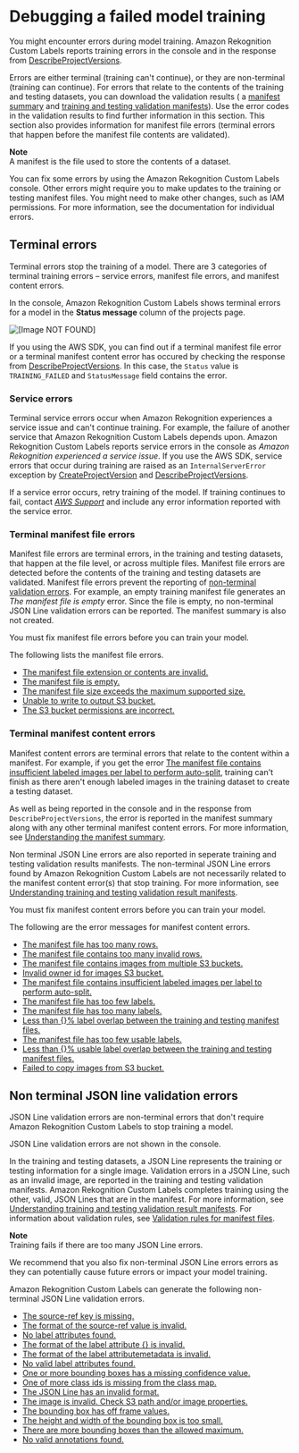 # Debugging a failed model training<a name="tm-debugging"></a>

You might encounter errors during model training\. Amazon Rekognition Custom Labels reports training errors in the console and in the response from [DescribeProjectVersions](https://docs.aws.amazon.com/rekognition/latest/dg/API_DescribeProjectVersions)\.

Errors are either terminal \(training can't continue\), or they are non\-terminal \(training can continue\)\. For errors that relate to the contents of the training and testing datasets, you can download the validation results \( a [manifest summary](tm-debugging-summary.md) and [training and testing validation manifests](tm-debugging-scope-json-line.md)\)\. Use the error codes in the validation results to find further information in this section\. This section also provides information for manifest file errors \(terminal errors that happen before the manifest file contents are validated\)\. 

**Note**  
A manifest is the file used to store the contents of a dataset\.

You can fix some errors by using the Amazon Rekognition Custom Labels console\. Other errors might require you to make updates to the training or testing manifest files\. You might need to make other changes, such as IAM permissions\. For more information, see the documentation for individual errors\.

## Terminal errors<a name="tm-error-categories-terminal"></a>

Terminal errors stop the training of a model\. There are 3 categories of terminal training errors – service errors, manifest file errors, and manifest content errors\. 

In the console, Amazon Rekognition Custom Labels shows terminal errors for a model in the **Status message** column of the projects page\.

![\[Image NOT FOUND\]](http://docs.aws.amazon.com/rekognition/latest/customlabels-dg/images/terminal-errors.png)

If you using the AWS SDK, you can find out if a terminal manifest file error or a terminal manifest content error has occured by checking the response from [DescribeProjectVersions](https://docs.aws.amazon.com/rekognition/latest/dg/API_DescribeProjectVersions)\. In this case, the `Status` value is `TRAINING_FAILED` and `StatusMessage` field contains the error\. 

### Service errors<a name="tm-error-category-service"></a>

Terminal service errors occur when Amazon Rekognition experiences a service issue and can't continue training\. For example, the failure of another service that Amazon Rekognition Custom Labels depends upon\. Amazon Rekognition Custom Labels reports service errors in the console as *Amazon Rekognition experienced a service issue*\. If you use the AWS SDK, service errors that occur during training are raised as an `InternalServerError` exception by [CreateProjectVersion](https://docs.aws.amazon.com/rekognition/latest/dg/API_CreateProjectVersion) and [DescribeProjectVersions](https://docs.aws.amazon.com/rekognition/latest/dg/API_DescribeProjectVersions)\.

If a service error occurs, retry training of the model\. If training continues to fail, contact *[AWS Support](https://aws.amazon.com/premiumsupport/)* and include any error information reported with the service error\. 

### Terminal manifest file errors<a name="tm-error-category-terminal"></a>

Manifest file errors are terminal errors, in the training and testing datasets, that happen at the file level, or across multiple files\. Manifest file errors are detected before the contents of the training and testing datasets are validated\. Manifest file errors prevent the reporting of [non\-terminal validation errors](#tm-error-category-non-terminal-errors)\. For example, an empty training manifest file generates an *The manifest file is empty* error\. Since the file is empty, no non\-terminal JSON Line validation errors can be reported\. The manifest summary is also not created\. 

You must fix manifest file errors before you can train your model\. 

The following lists the manifest file errors\.
+ [The manifest file extension or contents are invalid\.](tm-terminal-errors-reference.md#tm-error-message-ERROR_MANIFEST_INACCESSIBLE_OR_UNSUPPORTED_FORMAT)
+ [The manifest file is empty\.](tm-terminal-errors-reference.md#tm-error-message-ERROR_EMPTY_MANIFEST)
+ [The manifest file size exceeds the maximum supported size\.](tm-terminal-errors-reference.md#tm-error-message-ERROR_MANIFEST_SIZE_TOO_LARGE)
+ [Unable to write to output S3 bucket\.](tm-terminal-errors-reference.md#tm-error-message-ERROR_CANNOT_WRITE_OUTPUT_S3_BUCKET)
+ [The S3 bucket permissions are incorrect\.](tm-terminal-errors-reference.md#tm-error-message-ERROR_INVALID_PERMISSIONS_MANIFEST_S3_BUCKET)

### Terminal manifest content errors<a name="tm-error-category-combined-terminal"></a>

Manifest content errors are terminal errors that relate to the content within a manifest\. For example, if you get the error [The manifest file contains insufficient labeled images per label to perform auto\-split](tm-debugging-aggregate-errors.md#tm-error-message-ERROR_INSUFFICIENT_IMAGES_PER_LABEL_FOR_AUTOSPLIT), training can't finish as there aren't enough labeled images in the training dataset to create a testing dataset\. 

As well as being reported in the console and in the response from `DescribeProjectVersions`, the error is reported in the manifest summary along with any other terminal manifest content errors\. For more information, see [Understanding the manifest summary](tm-debugging-summary.md)\.

Non terminal JSON Line errors are also reported in seperate training and testing validation results manifests\. The non\-terminal JSON Line errors found by Amazon Rekognition Custom Labels are not necessarily related to the manifest content error\(s\) that stop training\. For more information, see [Understanding training and testing validation result manifests](tm-debugging-scope-json-line.md)\. 

You must fix manifest content errors before you can train your model\. 

The following are the error messages for manifest content errors\. 
+ [The manifest file has too many rows\.](tm-debugging-aggregate-errors.md#tm-error-message-ERROR_MANIFEST_ROWS_EXCEEDS_MAXIMUM)
+ [The manifest file contains too many invalid rows\.](tm-debugging-aggregate-errors.md#tm-error-message-ERROR_TOO_MANY_INVALID_ROWS_IN_MANIFEST)
+ [The manifest file contains images from multiple S3 buckets\.](tm-debugging-aggregate-errors.md#tm-error-message-ERROR_IMAGES_IN_MULTIPLE_S3_BUCKETS)
+ [Invalid owner id for images S3 bucket\.](tm-debugging-aggregate-errors.md#tm-error-message-ERROR_INVALID_IMAGES_S3_BUCKET_OWNER)
+ [The manifest file contains insufficient labeled images per label to perform auto\-split\.](tm-debugging-aggregate-errors.md#tm-error-message-ERROR_INSUFFICIENT_IMAGES_PER_LABEL_FOR_AUTOSPLIT)
+ [The manifest file has too few labels\.](tm-debugging-aggregate-errors.md#tm-error-message-ERROR_MANIFEST_TOO_FEW_LABELS)
+ [The manifest file has too many labels\.](tm-debugging-aggregate-errors.md#tm-error-message-ERROR_MANIFEST_TOO_MANY_LABELS)
+ [Less than \{\}% label overlap between the training and testing manifest files\.](tm-debugging-aggregate-errors.md#tm-error-message-ERROR_INSUFFICIENT_LABEL_OVERLAP)
+ [The manifest file has too few usable labels\.](tm-debugging-aggregate-errors.md#tm-error-message-ERROR_MANIFEST_TOO_FEW_USABLE_LABELS)
+ [Less than \{\}% usable label overlap between the training and testing manifest files\.](tm-debugging-aggregate-errors.md#tm-error-message-ERROR_INSUFFICIENT_USABLE_LABEL_OVERLAP)
+ [Failed to copy images from S3 bucket\.](tm-debugging-aggregate-errors.md#tm-error-message-ERROR_FAILED_IMAGES_S3_COPY)

## Non terminal JSON line validation errors<a name="tm-error-category-non-terminal-errors"></a>

JSON Line validation errors are non\-terminal errors that don't require Amazon Rekognition Custom Labels to stop training a model\.

JSON Line validation errors are not shown in the console\. 

In the training and testing datasets, a JSON Line represents the training or testing information for a single image\. Validation errors in a JSON Line, such as an invalid image, are reported in the training and testing validation manifests\. Amazon Rekognition Custom Labels completes training using the other, valid, JSON Lines that are in the manifest\. For more information, see [Understanding training and testing validation result manifests](tm-debugging-scope-json-line.md)\. For information about validation rules, see [Validation rules for manifest files](cd-manifest-files-validation-rules.md)\.

**Note**  
Training fails if there are too many JSON Line errors\.

We recommend that you also fix non\-terminal JSON Line errors errors as they can potentially cause future errors or impact your model training\.

Amazon Rekognition Custom Labels can generate the following non\-terminal JSON Line validation errors\.
+ [The source\-ref key is missing\.](tm-debugging-json-line-errors.md#tm-error-ERROR_MISSING_SOURCE_REF)
+ [The format of the source\-ref value is invalid\. ](tm-debugging-json-line-errors.md#tm-error-ERROR_INVALID_SOURCE_REF_FORMAT)
+ [No label attributes found\.](tm-debugging-json-line-errors.md#tm-error-ERROR_NO_LABEL_ATTRIBUTES)
+ [The format of the label attribute \{\} is invalid\.](tm-debugging-json-line-errors.md#tm-error-ERROR_INVALID_LABEL_ATTRIBUTE_FORMAT)
+ [The format of the label attributemetadata is invalid\.](tm-debugging-json-line-errors.md#tm-error-ERROR_INVALID_LABEL_ATTRIBUTE_METADATA_FORMAT)
+ [No valid label attributes found\.](tm-debugging-json-line-errors.md#tm-error-ERROR_NO_VALID_LABEL_ATTRIBUTES)
+ [One or more bounding boxes has a missing confidence value\.](tm-debugging-json-line-errors.md#tm-error-ERROR_MISSING_BOUNDING_BOX_CONFIDENCE)
+ [One of more class ids is missing from the class map\.](tm-debugging-json-line-errors.md#tm-error-ERROR_MISSING_CLASS_MAP_ID)
+ [The JSON Line has an invalid format\.](tm-debugging-json-line-errors.md#tm-error-ERROR_INVALID_JSON_LINE)
+ [The image is invalid\. Check S3 path and/or image properties\.](tm-debugging-json-line-errors.md#tm-error-ERROR_INVALID_IMAGE)
+ [The bounding box has off frame values\.](tm-debugging-json-line-errors.md#tm-error-ERROR_INVALID_BOUNDING_BOX)
+ [The height and width of the bounding box is too small\.](tm-debugging-json-line-errors.md#tm-error-ERROR_BOUNDING_BOX_TOO_SMALL)
+ [There are more bounding boxes than the allowed maximum\.](tm-debugging-json-line-errors.md#tm-error-ERROR_TOO_MANY_BOUNDING_BOXES)
+ [No valid annotations found\.](tm-debugging-json-line-errors.md#tm-error-ERROR_NO_VALID_ANNOTATIONS)